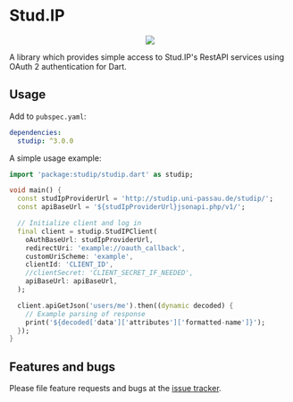 # Stud.IP

<p align="center">
  <a href="https://github.com/ThexXTURBOXx/dart-studip/actions/workflows/ci.yml"><img src="https://github.com/ThexXTURBOXx/dart-studip/actions/workflows/ci.yml/badge.svg"></a>
</p>

A library which provides simple access to Stud.IP's RestAPI services using
 OAuth 2 authentication for Dart.

## Usage

Add to `pubspec.yaml`:

```yaml
dependencies:
  studip: ^3.0.0
```

A simple usage example:

```dart
import 'package:studip/studip.dart' as studip;

void main() {
  const studIpProviderUrl = 'http://studip.uni-passau.de/studip/';
  const apiBaseUrl = '${studIpProviderUrl}jsonapi.php/v1/';

  // Initialize client and log in
  final client = studip.StudIPClient(
    oAuthBaseUrl: studIpProviderUrl,
    redirectUri: 'example://oauth_callback',
    customUriScheme: 'example',
    clientId: 'CLIENT_ID',
    //clientSecret: 'CLIENT_SECRET_IF_NEEDED',
    apiBaseUrl: apiBaseUrl,
  );

  client.apiGetJson('users/me').then((dynamic decoded) {
    // Example parsing of response
    print('${decoded['data']['attributes']['formatted-name']}');
  });
}
```

## Features and bugs

Please file feature requests and bugs at the [issue tracker](https://github.com/ThexXTURBOXx/dart-studip/issues).
